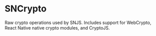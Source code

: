 # SNCrypto

Raw crypto operations used by SNJS. Includes support for WebCrypto, React Native native crypto modules, and CryptoJS.
